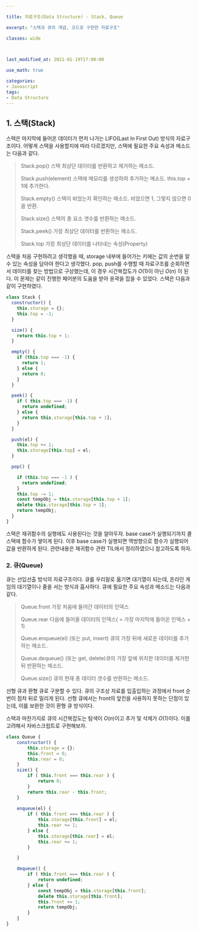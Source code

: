 ```yaml
---

title: 자료구조(Data Structure) - Stack, Queue

excerpt: "스택과 큐의 개념, 코드로 구현한 자료구조"

classes: wide

  

last_modified_at: 2021-01-19T17:00:00

use_math: true

categories:
- Javascript
tags:
- Data Structure
---
```

## 1. 스택(Stack)
스택은 마지막에 들어온 데이터가 먼저 나가는 LIFO(Last In First Out) 방식의 자료구조이다. 어떻게 스택을 사용할지에 따라 다르겠지만, 스택에 필요한 주요 속성과 메소드는 다음과 같다.
> Stack.pop() 스택 최상단 데이터를 반환하고 제거하는 메소드.    
> 
> Stack.push(element) 스택에 메모리를 생성하여 추가하는 메소드. this.top + 1에 추가한다.    
> 
> Stack.empty() 스택이 비었는지 확인하는 메소드. 비었으면 1, 그렇지 않으면 0을 반환.    
> 
> Stack.size() 스택의 총 요소 갯수를 반환하는 메소드.    
> 
> Stack.peek() 가장 최상단 데이터를 반환하는 메소드.    
> 
> Stack.top 가장 최상단 데이터를 나타내는 속성(Property)   

스택을 처음 구현하려고 생각했을 때, storage 내부에 들어가는 키에는 값의 순번을 알 수 있는 속성을 담아야 한다고 생각했다. pop, push를 수행할 때 자료구조를 순회하면서 데이터를 찾는 방법으로 구상했는데, 이 경우 시간복잡도가 $O(1)$이 아닌 $O(n)$ 이 된다. 이 문제는 같이 진행한 페어분의 도움을 받아 윤곽을 잡을 수 있었다. 스택은 다음과 같이 구현하였다.

```js
class Stack {
  constructor() {
    this.storage = {};
    this.top = -1;
  }

  size() {
    return this.top + 1;
  }

  empty() {
    if (this.top === -1) {
      return 1;
    } else {
      return 0;
    }
  }

  peek() {
    if ( this.top === -1) {
      return undefined;
    } else {
      return this.storage[this.top + 1];
    }
  }

  push(el) {
    this.top += 1;
    this.storage[this.top] = el;
  }

  pop() {

    if (this.top === -1 ) {
      return undefined;
    }
    this.top -= 1;
    const tempObj = this.storage[this.top + 1];
    delete this.storage[this.top + 1];
    return tempObj;
  }
}
````
스택은 재귀함수의 실행에도 사용된다는 것을 알아두자. base case가 실행되기까지 콜스택에 함수가 쌓이게 된다. 이후 base case가 실행되면 역방향으로 함수가 실행되어 값을 반환하게 된다. 관련내용은 재귀함수 관련 TIL에서 정리하였으니 참고하도록 하자.

### 2. 큐(Queue)
큐는 선입선출 방식의 자료구조이다. 큐를 우리말로 옮기면 대기열이 되는데, 온라인 게임의 대기열이나 줄을 서는 방식과 흡사하다. 큐에 필요한 주요 속성과 메소드는 다음과 같다.
> Queue.front 가장 처음에 들어간 데이터의 인덱스    
>
> Queue.rear 다음에 들어올 데이터의 인덱스( = 가장 마지막에 들어온 인덱스 + 1)    
>
> Queue.enqueue(el) (또는 put, insert) 큐의 가장 뒤에 새로운 데이터를 추가하는 메소드.    
> 
> Queue.dequeue() (또는 get, delete)큐의 가장 앞에 위치한 데이터를 제거한 뒤 반환하는 메소드.    
> 
> Queue.size() 큐의 현재 총 데이터 갯수를 반환하는 메소드.

선형 큐과 환형 큐로 구분할 수 있다. 큐의 구조상 자료를 입출입하는 과정에서 front 순번이 점차 뒤로 밀리게 된다. 선형 큐에서는 front의 앞칸을 사용하지 못하는 단점이 있는데, 이를 보완한 것이 환형 큐 방식이다.    

스택과 마찬가지로 큐의 시간복잡도는 탐색이 $O(n)$이고 추가 및 삭제가 $O(1)$이다. 이를 고려해서 자바스크립트로 구현해보자.
```js
class Queue {
    constructor() {
        this.storage = {};
        this.front = 0;
        this.rear = 0;
    }
    size() {
        if ( this.front === this.rear ) {
            return 0;
        }
        return this.rear - this.front;
    }
    
    enqueue(el) {
        if ( this.front === this.rear ) {
            this.storage[this.front] = el;
            this.rear += 1;
        } else {
            this.storage[this.rear] = el;
            this.rear += 1;
        }

    }

    dequeue() {
        if ( this.front === this.rear ) {
            return undefined;
        } else {
            const tempObj = this.storage[this.front];
            delete this.storage[this.front];
            this.front += 1;
            return tempObj;
        }
    }
}
````